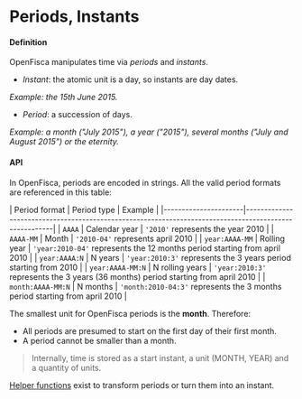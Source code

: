 # Periods, Instants

#### Definition

OpenFisca manipulates time via *periods* and *instants*.

- *Instant*: the atomic unit is a day, so instants are day dates.

_Example: the 15th June 2015._

- *Period*: a succession of days.

_Example: a month ("July 2015"), a year ("2015"), several months ("July and August 2015") or the eternity._

#### API

In OpenFisca, periods are encoded in strings. All the valid period formats are referenced in this table:

| Period format        |   Period type    | Example                                                                            |
|----------------------|-------------------------------------------------------------------------------------------------------|
| `AAAA`               | Calendar year    | `'2010'` represents the year 2010                                                  |
| `AAAA-MM`            | Month            | `'2010-04'` represents april 2010                                                  |
| `year:AAAA-MM`       | Rolling year     | `'year:2010-04'` represents the 12 months period starting from april 2010          |
| `year:AAAA:N`        | N years          | `'year:2010:3'` represents the 3 years period starting from 2010                   |
| `year:AAAA-MM:N`     | N rolling years  | `'year:2010:3'` represents the 3 years (36 months) period starting from april 2010 |
| `month:AAAA-MM:N`    | N months         | `'month:2010-04:3'` represents the 3 months period starting from april 2010        |

The smallest unit for OpenFisca periods is the **month**. Therefore:

- All periods are presumed to start on the first day of their first month.
- A period cannot be smaller than a month.

> Internally, time is stored as a start instant, a unit (MONTH, YEAR) and a quantity of units.

[Helper functions](coding-the-legislation/35_periods.md) exist to transform periods or turn them into an instant.

